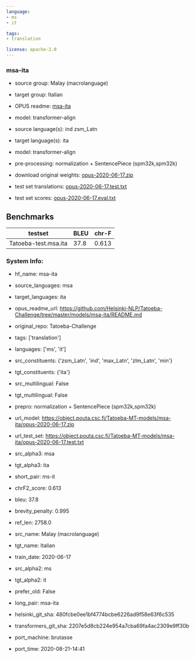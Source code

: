 ```yaml
---
language: 
- ms
- it

tags:
- translation

license: apache-2.0
---
```


### msa-ita

* source group: Malay (macrolanguage) 
* target group: Italian 
*  OPUS readme: [msa-ita](https://github.com/Helsinki-NLP/Tatoeba-Challenge/tree/master/models/msa-ita/README.md)

*  model: transformer-align
* source language(s): ind zsm_Latn
* target language(s): ita
* model: transformer-align
* pre-processing: normalization + SentencePiece (spm32k,spm32k)
* download original weights: [opus-2020-06-17.zip](https://object.pouta.csc.fi/Tatoeba-MT-models/msa-ita/opus-2020-06-17.zip)
* test set translations: [opus-2020-06-17.test.txt](https://object.pouta.csc.fi/Tatoeba-MT-models/msa-ita/opus-2020-06-17.test.txt)
* test set scores: [opus-2020-06-17.eval.txt](https://object.pouta.csc.fi/Tatoeba-MT-models/msa-ita/opus-2020-06-17.eval.txt)

## Benchmarks

| testset               | BLEU  | chr-F |
|-----------------------|-------|-------|
| Tatoeba-test.msa.ita 	| 37.8 	| 0.613 |


### System Info: 
- hf_name: msa-ita

- source_languages: msa

- target_languages: ita

- opus_readme_url: https://github.com/Helsinki-NLP/Tatoeba-Challenge/tree/master/models/msa-ita/README.md

- original_repo: Tatoeba-Challenge

- tags: ['translation']

- languages: ['ms', 'it']

- src_constituents: {'zsm_Latn', 'ind', 'max_Latn', 'zlm_Latn', 'min'}

- tgt_constituents: {'ita'}

- src_multilingual: False

- tgt_multilingual: False

- prepro:  normalization + SentencePiece (spm32k,spm32k)

- url_model: https://object.pouta.csc.fi/Tatoeba-MT-models/msa-ita/opus-2020-06-17.zip

- url_test_set: https://object.pouta.csc.fi/Tatoeba-MT-models/msa-ita/opus-2020-06-17.test.txt

- src_alpha3: msa

- tgt_alpha3: ita

- short_pair: ms-it

- chrF2_score: 0.613

- bleu: 37.8

- brevity_penalty: 0.995

- ref_len: 2758.0

- src_name: Malay (macrolanguage)

- tgt_name: Italian

- train_date: 2020-06-17

- src_alpha2: ms

- tgt_alpha2: it

- prefer_old: False

- long_pair: msa-ita

- helsinki_git_sha: 480fcbe0ee1bf4774bcbe6226ad9f58e63f6c535

- transformers_git_sha: 2207e5d8cb224e954a7cba69fa4ac2309e9ff30b

- port_machine: brutasse

- port_time: 2020-08-21-14:41